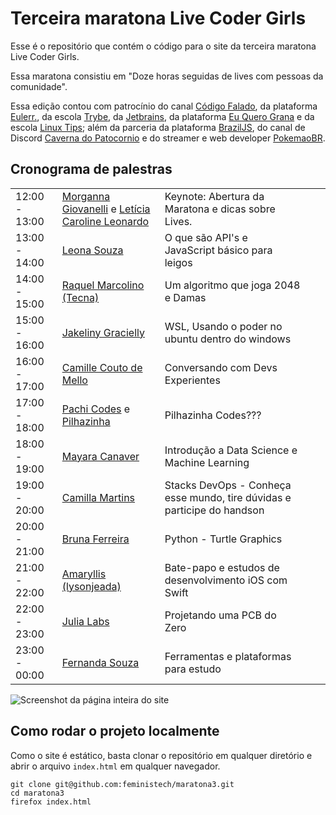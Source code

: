 # Terceira maratona Live Coder Girls
Esse é o repositório que contém o código para o site da terceira maratona Live Coder Girls.

Essa maratona consistiu em "Doze horas seguidas de lives com pessoas da comunidade".

Essa edição contou com patrocínio do canal [Código Falado](http://twitch.tv/codigofalado), da plataforma [Eulerr.](https://eulerr.app/), da escola [Trybe](https://www.betrybe.com/), da [Jetbrains](https://www.jetbrains.com/), da plataforma [Eu Quero Grana](https://euquerograna.com.br/) e da escola [Linux Tips](https://www.linuxtips.io//); além da parceria da plataforma [BrazilJS](https://www.braziljs.org/), do canal de Discord [Caverna do Patocornio](http://caverna.live/discord) e do streamer e web developer [PokemaoBR](https://pokemaobr.dev/).

## Cronograma de palestras

|  |  |   |   |   |
|---|---|---|---|---|
| 12:00 - 13:00 | [Morganna Giovanelli](https://github.com/morgannadev) e [Letícia Caroline Leonardo](https://github.com/levxyca) | Keynote: Abertura da Maratona e dicas sobre Lives. |
| 13:00 - 14:00 | [Leona Souza](https://github.com/tudodepende) | O que são API's e JavaScript básico para leigos |
| 14:00 - 15:00 | [Raquel Marcolino (Tecna)](https://github.com/xTecna) | Um algoritmo que joga 2048 e Damas |
| 15:00 - 16:00 | [Jakeliny Gracielly](https://github.com/jakeliny) | WSL, Usando o poder no ubuntu dentro do windows |
| 16:00 - 17:00 | [Camille Couto de Mello](https://github.com/mmillecm) | Conversando com Devs Experientes |
| 17:00 - 18:00 | [Pachi Codes](https://github.com/pachicodes) e [Pilhazinha](https://twitch.com/pilhazinha) | Pilhazinha Codes??? |
| 18:00 - 19:00 | [Mayara Canaver](https://github.com/mayara-canaver) | Introdução a Data Science e Machine Learning |
| 19:00 - 20:00 | [Camilla Martins](https://github.com/camilla-m) | Stacks DevOps - Conheça esse mundo, tire dúvidas e participe do handson |
| 20:00 - 21:00 | [Bruna Ferreira](https://github.com/bugelseif) | Python - Turtle Graphics |
| 21:00 - 22:00 | [Amaryllis (lysonjeada)](https://github.com/lysonjeada) | Bate-papo e estudos de desenvolvimento iOS com Swift |
| 22:00 - 23:00 | [Julia Labs](https://github.com/juliallabs) | Projetando uma PCB do Zero |
| 23:00 - 00:00 | [Fernanda Souza](https://github.com/leitoraincomum) | Ferramentas e plataformas para estudo |

![Screenshot da página inteira do site](https://user-images.githubusercontent.com/2437447/170880724-fca8827d-bd96-45ca-aa05-199f75f5e4d7.png)

## Como rodar o projeto localmente
Como o site é estático, basta clonar o repositório em qualquer diretório e abrir o arquivo `index.html` em qualquer navegador.
```
git clone git@github.com:feministech/maratona3.git
cd maratona3
firefox index.html
```
